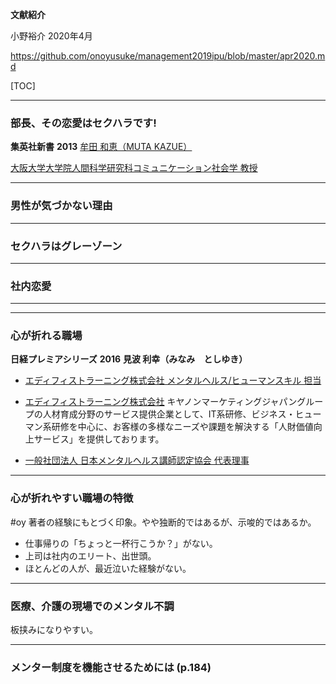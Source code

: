 **文献紹介**

小野裕介
2020年4月

https://github.com/onoyusuke/management2019ipu/blob/master/apr2020.md

[TOC]



------

### **部長、その恋愛はセクハラです!**

 **集英社新書**
 **2013**
[牟田 和恵（MUTA KAZUE）](https://twitter.com/peureka)

[大阪大学大学院人間科学研究科コミュニケーション社会学 教授](http://comiron.hus.osaka-u.ac.jp/)



------

### 男性が気づかない理由



------

### セクハラはグレーゾーン



------

### 社内恋愛



------



------

### **心が折れる職場** 

**日経プレミアシリーズ** 
**2016**
**見波 利幸（みなみ　としゆき）**

* [エディフィストラーニング株式会社 メンタルヘルス/ヒューマンスキル 担当](https://www.edifist.co.jp/trainer/management/minami_toshiyuki/)

* [エディフィストラーニング株式会社](https://www.edifist.co.jp/company/index.aspx) 
  キヤノンマーケティングジャパングループの人材育成分野のサービス提供企業として、IT系研修、ビジネス・ヒューマン系研修を中心に、お客様の多様なニーズや課題を解決する「人財価値向上サービス」を提供しております。
* [一般社団法人 日本メンタルヘルス講師認定協会 代表理事](http://www.j-mot.or.jp/index.html) 

------

###  心が折れやすい職場の特徴

#oy 著者の経験にもとづく印象。やや独断的ではあるが、示唆的ではあるか。



- 仕事帰りの「ちょっと一杯行こうか？」がない。
- 上司は社内のエリート、出世頭。
- ほとんどの人が、最近泣いた経験がない。

------

### 医療、介護の現場でのメンタル不調



板挟みになりやすい。



------

### メンター制度を機能させるためには (p.184)

